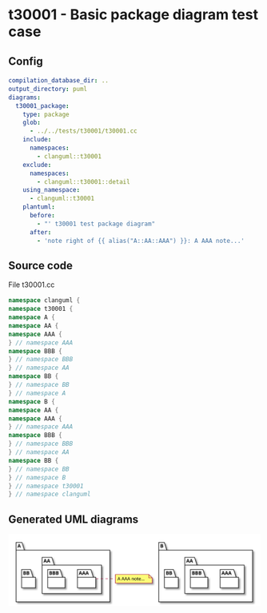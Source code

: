 # t30001 - Basic package diagram test case
## Config
```yaml
compilation_database_dir: ..
output_directory: puml
diagrams:
  t30001_package:
    type: package
    glob:
      - ../../tests/t30001/t30001.cc
    include:
      namespaces:
        - clanguml::t30001
    exclude:
      namespaces:
        - clanguml::t30001::detail
    using_namespace:
      - clanguml::t30001
    plantuml:
      before:
        - "' t30001 test package diagram"
      after:
        - 'note right of {{ alias("A::AA::AAA") }}: A AAA note...'
```
## Source code
File t30001.cc
```cpp
namespace clanguml {
namespace t30001 {
namespace A {
namespace AA {
namespace AAA {
} // namespace AAA
namespace BBB {
} // namespace BBB
} // namespace AA
namespace BB {
} // namespace BB
} // namespace A
namespace B {
namespace AA {
namespace AAA {
} // namespace AAA
namespace BBB {
} // namespace BBB
} // namespace AA
namespace BB {
} // namespace BB
} // namespace B
} // namespace t30001
} // namespace clanguml

```
## Generated UML diagrams
![t30001_package](./t30001_package.svg "Basic package diagram test case")
